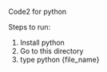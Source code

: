 Code2 for python

Steps to run:
1. Install python
2. Go to this directory
3. type python {file_name}